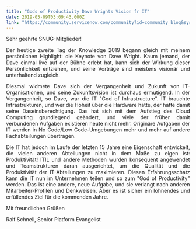 ```yaml
---
title: "Gods of Productivity Dave Wrights Vision fr IT"
date: 2019-05-09T03:09:43.000Z
link: "https://community.servicenow.com/community?id=community_blog&sys_id=06c7aa65db11b300a39a0b55ca961982"
---
```

<p style="text-align: justify;">Sehr geehrte SNUG-Mitglieder!</p>
<p style="text-align: justify;">Der heutige zweite Tag der Knowledge 2019 begann gleich mit meinem persönlichen Highlight: die Keynote von Dave Wright. Kaum jemand, der Dave einmal live auf der Bühne erlebt hat, kann sich der Wirkung dieser Persönlichkeit entziehen, und seine Vorträge sind meistens visionär und unterhaltend zugleich.</p>
<p style="text-align: justify;">Diesmal widmete Dave sich der Vergangenheit und Zukunft von IT-Organisationen, und seine Zukunftsvision ist durchaus ermutigend. In der Vergangenheit, so Dave, war die IT &#34;God of Infrastructure&#34;. IT brauchte Infrastrukturen, und wer die Hoheit über die Hardware hatte, der hatte damit seine Daseinsberechtigung. Das hat sich mit dem Aufstieg des Cloud Computing grundlegend geändert, und viele der früher damit verbundenen Aufgaben existieren heute nicht mehr. Originäre Aufgaben der IT werden in No Code/Low Code-Umgebungen mehr und mehr auf andere Fachabteilungen übertragen.</p>
<p style="text-align: justify;">Die IT hat jedoch im Laufe der letzten 15 Jahre eine Eigenschaft entwickelt, die vielen anderen Abteilungen nicht in dem Maße zu eigen ist: Produktivität! ITIL und andere Methoden wurden konsequent angewendet und Teamstrukturen daran ausgerichtet, um die Qualität und die Produktivität der IT-Abteilungen zu maximieren. Diesen Erfahrungsschatz kann die IT nun im Unternehmen teilen und so zum &#34;God of Productivity&#34; werden. Das ist eine andere, neue Aufgabe, und sie verlangt nach anderen Mitarbeiter-Profilen und Denkweisen. Aber es ist sicher ein lohnendes und erfüllendes Ziel für die kommenden Jahre.</p>
<p style="text-align: justify;">Mit freundlichen Grüßen</p>
<p style="text-align: justify;">Ralf Schnell, Senior Platform Evangelist</p>